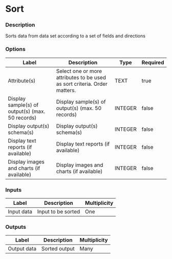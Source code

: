 # Sort
###  Description
Sorts data from data set according to a set of fields and directions
###  Options
| Label | Description | Type | Required |
|---|---|---|---|
| Attribute(s) | Select one or more attributes to be used as sort criteria. Order matters. | TEXT | true |
| Display sample(s) of output(s) (max. 50 records) | Display sample(s) of output(s) (max. 50 records) | INTEGER | false |
| Display output(s) schema(s) | Display output(s) schema(s) | INTEGER | false |
| Display text reports (if available) | Display text reports (if available) | INTEGER | false |
| Display images and charts (if available) | Display images and charts (if available) | INTEGER | false |
###  Inputs
| Label | Description | Multiplicity |
|---|---|---|
| Input data | Input to be sorted | One |
###  Outputs
| Label | Description | Multiplicity |
|---|---|---|
| Output data | Sorted output | Many |
